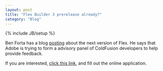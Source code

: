 ```yaml
---
layout: post
title: "Flex Builder 3 prerelease already?"
category: "Blog"
---
```

{% include JB/setup %}

Ben Forta has a blog [posting](http://www.forta.com/blog/index.cfm/2007/1/23/Your-Chance-To-Weigh-In-On-The-Future-Of-Flex) about the next version of Flex. He says that Adobe is trying to form a advisory panel of ColdFusion developers to help provide feedback.

If you are interested, [click this link](https://prerelease.adobe.com/callout/default.html?callid=90D54BEDFD134F6D886F50C5DF830AB2), and fill out the online application.
